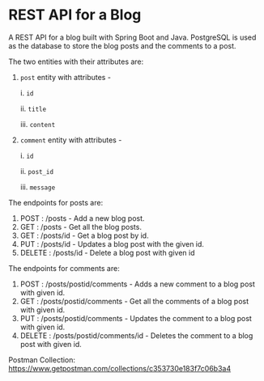 # REST API for a Blog
A REST API for a blog built with Spring Boot and Java. PostgreSQL is used as the database to store the blog posts and the comments to a post.

The two entities with their attributes are:
1. `post` entity with attributes - 

      i. `id`
  
      ii. `title`

      iii. `content`

2. `comment` entity with attributes -

      i. `id`
      
      ii. `post_id`
      
      iii. `message`

The endpoints for posts are:

1. POST : /posts - Add a new blog post.
2. GET : /posts - Get all the blog posts.
3. GET : /posts/id - Get a blog post by id.
4. PUT : /posts/id - Updates a blog post with the given id.
5. DELETE : /posts/id - Delete a blog post with given id

The endpoints for comments are:

1. POST : /posts/postid/comments - Adds a new comment to a blog post with given id.
2. GET : /posts/postid/comments - Get all the comments of a blog post with given id.
3. PUT : /posts/postid/comments - Updates the comment to a blog post with given id.
4. DELETE : /posts/postid/comments/id - Deletes the comment to a blog post with given id.

Postman Collection: https://www.getpostman.com/collections/c353730e183f7c06b3a4
